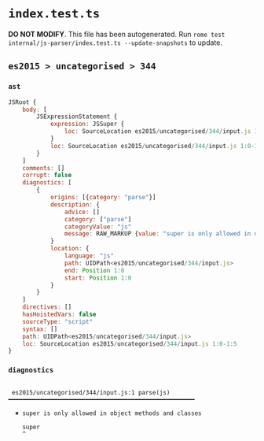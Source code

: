 # `index.test.ts`

**DO NOT MODIFY**. This file has been autogenerated. Run `rome test internal/js-parser/index.test.ts --update-snapshots` to update.

## `es2015 > uncategorised > 344`

### `ast`

```javascript
JSRoot {
	body: [
		JSExpressionStatement {
			expression: JSSuper {
				loc: SourceLocation es2015/uncategorised/344/input.js 1:0-1:5
			}
			loc: SourceLocation es2015/uncategorised/344/input.js 1:0-1:5
		}
	]
	comments: []
	corrupt: false
	diagnostics: [
		{
			origins: [{category: "parse"}]
			description: {
				advice: []
				category: ["parse"]
				categoryValue: "js"
				message: RAW_MARKUP {value: "super is only allowed in object methods and classes"}
			}
			location: {
				language: "js"
				path: UIDPath<es2015/uncategorised/344/input.js>
				end: Position 1:0
				start: Position 1:0
			}
		}
	]
	directives: []
	hasHoistedVars: false
	sourceType: "script"
	syntax: []
	path: UIDPath<es2015/uncategorised/344/input.js>
	loc: SourceLocation es2015/uncategorised/344/input.js 1:0-1:5
}
```

### `diagnostics`

```

 es2015/uncategorised/344/input.js:1 parse(js) ━━━━━━━━━━━━━━━━━━━━━━━━━━━━━━━━━━━━━━━━━━━━━━━━━━━━━

  ✖ super is only allowed in object methods and classes

    super
    ^


```

